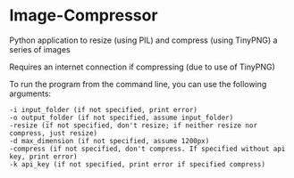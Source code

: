 # Image-Compressor
Python application to resize (using PIL) and compress (using TinyPNG) a series of images

Requires an internet connection if compressing (due to use of TinyPNG)

To run the program from the command line, you can use the following arguments:

```
-i input_folder (if not specified, print error)
-o output_folder (if not specified, assume input_folder)
-resize (if not specified, don't resize; if neither resize nor compress, just resize)
-d max_dimension (if not specified, assume 1200px)
-compress (if not specified, don't compress. If specified without api key, print error)
-k api_key (if not specified, print error if specified compress)
```